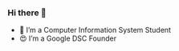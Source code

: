 <!--![Alt text](relative/path/to/img.jpg?raw=true "/Users/alaqilah/Desktop/189-hero.jpg")-->


### Hi there 👋

- 🤖 I’m a Computer Information System Student
- 😍 I’m a Google DSC Founder

